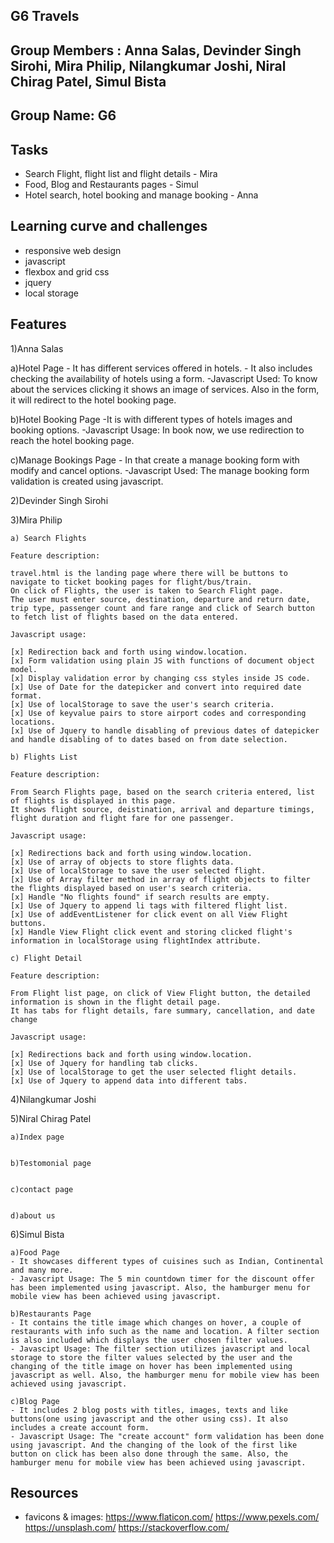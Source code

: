 ## G6 Travels

## Group Members : Anna Salas, Devinder Singh Sirohi, Mira Philip, Nilangkumar Joshi, Niral Chirag Patel, Simul Bista

## Group Name: G6

## Tasks

- Search Flight, flight list and flight details - Mira
- Food, Blog and Restaurants pages - Simul
- Hotel search, hotel booking and manage booking - Anna
## Learning curve and challenges
- responsive web design
- javascript
- flexbox and grid css
- jquery
- local storage

## Features
1)Anna Salas

a)Hotel Page
	- It has different services offered in hotels.
	- It also includes checking the availability of hotels using a form.
	-Javascript Used: To know about the services clicking it shows an image of services. Also in the form, it will redirect to the hotel booking page. 


b)Hotel Booking Page
	-It is with different types of hotels images and booking options.
	-Javascript Usage: In book now, we use redirection to reach the hotel booking page.


c)Manage Bookings Page
	- In that create a manage booking form with modify and cancel options.
	-Javascript Used: The manage booking form validation is created using javascript.


2)Devinder Singh Sirohi

3)Mira Philip

    a) Search Flights

    Feature description:

    travel.html is the landing page where there will be buttons to navigate to ticket booking pages for flight/bus/train.
    On click of Flights, the user is taken to Search Flight page. 
    The user must enter source, destination, departure and return date, trip type, passenger count and fare range and click of Search button to fetch list of flights based on the data entered.

    Javascript usage:

    [x] Redirection back and forth using window.location.
    [x] Form validation using plain JS with functions of document object model.
    [x] Display validation error by changing css styles inside JS code.
    [x] Use of Date for the datepicker and convert into required date format.
    [x] Use of localStorage to save the user's search criteria.
    [x] Use of keyvalue pairs to store airport codes and corresponding locations.
    [x] Use of Jquery to handle disabling of previous dates of datepicker and handle disabling of to dates based on from date selection.

    b) Flights List

    Feature description:

    From Search Flights page, based on the search criteria entered, list of flights is displayed in this page.
    It shows flight source, deistination, arrival and departure timings, flight duration and flight fare for one passenger.

    Javascript usage:

    [x] Redirections back and forth using window.location.
    [x] Use of array of objects to store flights data.
    [x] Use of localStorage to save the user selected flight.
    [x] Use of Array filter method in array of flight objects to filter the flights displayed based on user's search criteria.
    [x] Handle "No flights found" if search results are empty.
    [x] Use of Jquery to append li tags with filtered flight list.
    [x] Use of addEventListener for click event on all View Flight buttons.
    [x] Handle View Flight click event and storing clicked flight's information in localStorage using flightIndex attribute.

    c) Flight Detail

    Feature description:

    From Flight list page, on click of View Flight button, the detailed information is shown in the flight detail page. 
    It has tabs for flight details, fare summary, cancellation, and date change

    Javascript usage:

    [x] Redirections back and forth using window.location.
    [x] Use of Jquery for handling tab clicks.
    [x] Use of localStorage to get the user selected flight details.
    [x] Use of Jquery to append data into different tabs.

4)Nilangkumar Joshi

5)Niral Chirag Patel
 
    a)Index page 


    b)Testomonial page


    c)contact page


    d)about us

6)Simul Bista

    a)Food Page
    - It showcases different types of cuisines such as Indian, Continental and many more.
    - Javascript Usage: The 5 min countdown timer for the discount offer has been implemented using javascript. Also, the hamburger menu for mobile view has been achieved using javascript.

    b)Restaurants Page
    - It contains the title image which changes on hover, a couple of restaurants with info such as the name and location. A filter section is also included which displays the user chosen filter values.
    - Javascipt Usage: The filter section utilizes javascript and local storage to store the filter values selected by the user and the changing of the title image on hover has been implemented using javascript as well. Also, the hamburger menu for mobile view has been achieved using javascript.

    c)Blog Page
    - It includes 2 blog posts with titles, images, texts and like buttons(one using javascript and the other using css). It also includes a create account form.
    - Javascript Usage: The "create account" form validation has been done using javascript. And the changing of the look of the first like button on click has been also done through the same. Also, the hamburger menu for mobile view has been achieved using javascript.
    
## Resources

- favicons & images: 
https://www.flaticon.com/
https://www.pexels.com/
https://unsplash.com/
https://stackoverflow.com/
